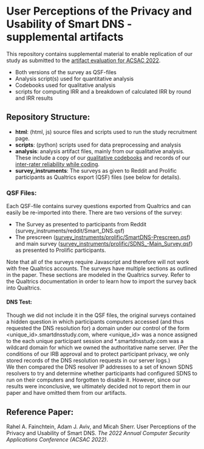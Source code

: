 # User Perceptions of the Privacy and Usability of Smart DNS -supplemental artifacts
This repository contains supplemental material to enable replication of our study as submitted to the [artifact evaluation for ACSAC 2022](https://www.acsac.org/2022/submissions/papers/artifacts/).


* Both versions of the survey as QSF-files
* Analysis script(s) used for quantitative analysis
* Codebooks used for qualitative analysis
* scripts for computing IRR and a breakdown of calculated IRR by round and IRR results

## Repository Structure:
* __html__: (html, js) source files and scripts used to run the study recruitment page. 
* __scripts__: (python) scripts used for data preprocessing and analysis
* __analysis__: analysis artifact files, mainly from our qualitative analysis. These include a copy of our [qualitative codebooks](analysis/qualitative_analysis/codebook.pdf) and records of our [inter-rater reliability while coding](analysis/qualitative_analysis/SDNS_irr_tracking.csv).  
* __survey_instruments__: The surveys as given to Reddit and Prolific participants as Qualtrics export (QSF) files (see below for details). 


### QSF Files:
Each QSF-file contains survey questions exported from Qualtrics and can easily be re-imported into there. There are two versions of the survey:
* The Survey as presented to participants from Reddit (survey_instruments/reddit/Smart_DNS.qsf)
* The prescreen ([survey_instruments/prolific/SmartDNS-Prescreen.qsf](survey_instruments/prolific/SmartDNS-Prescreen.qsf)) and main survey ([survey_instruments/prolific/SDNS_-Main_Survey.qsf](survey_instruments/prolific/SDNS_-Main_Survey.qsf)) as presented to Prolific participants.

Note that all of the surveys require Javascript and therefore will not work with free Qualtrics accounts.
The surveys have multiple sections as outlined in the paper. These sections are modeled in the Qualtrics survey. Refer to the Qualtrics documentation in order to learn how to import the survey back into Qualtrics.

#### DNS Test:
Though we did not include it in the QSF files, the original surveys contained a hidden question in which participants computers accessed (and thus requested the DNS resolution for) a domain under our control of the form <unique_id>.smartdnsstudy.com, where <unique_id> was a nonce assigned to the each unique participant session and *.smartdnsstudy.com was a wildcard domain for which we owned the authoritative name server. 
(Per the conditions of our IRB approval and to protect participant privacy, we only stored records of the DNS resolution requests in our server logs.)  
We then compared the DNS resolver IP addresses to a set of known SDNS resolvers to try and determine whether participants had configured SDNS to run on their computers and forgotten to disable it. 
However, since our results were inconclusive, we ultimately decided not to report them in our paper and have omitted them from our artifacts. 

## Reference Paper:
Rahel A. Fainchtein, Adam J. Aviv, and Micah Sherr. 
User Perceptions of the Privacy and Usability of Smart DNS.
_The 2022 Annual Computer Security Applications Conference (ACSAC 2022)_.
